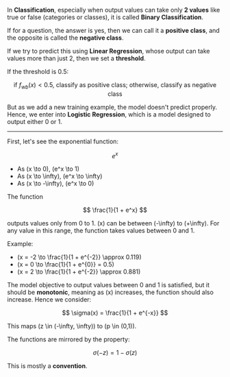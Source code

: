 In **Classification**, especially when output values can take only **2 values** like true or false (categories or classes), it is called **Binary Classification**.  

If for a question, the answer is yes, then we can call it a **positive class**, and the opposite is called the **negative class**.  

If we try to predict this using **Linear Regression**, whose output can take values more than just 2, then we set a **threshold**.  

If the threshold is 0.5:

$$
\text{if } f_{wb}(x) < 0.5 \text{, classify as positive class; otherwise, classify as negative class}
$$

But as we add a new training example, the model doesn't predict properly. Hence, we enter into **Logistic Regression**, which is a model designed to output either 0 or 1.  

---

First, let's see the exponential function:

$$
e^x
$$

- As \(x \to 0\), \(e^x \to 1\)  
- As \(x \to \infty\), \(e^x \to \infty\)  
- As \(x \to -\infty\), \(e^x \to 0\)  

The function 

$$
\frac{1}{1 + e^x}
$$

outputs values only from 0 to 1. \(x\) can be between \(-\infty\) to \(+\infty\). For any value in this range, the function takes values between 0 and 1.  

Example:  
- \(x = -2 \to \frac{1}{1 + e^{-2}} \approx 0.119\)  
- \(x = 0 \to \frac{1}{1 + e^{0}} = 0.5\)  
- \(x = 2 \to \frac{1}{1 + e^{-2}} \approx 0.881\)  

The model objective to output values between 0 and 1 is satisfied, but it should be **monotonic**, meaning as \(x\) increases, the function should also increase. Hence we consider:

$$
\sigma(x) = \frac{1}{1 + e^{-x}}
$$

This maps \(z \in (-\infty, \infty)\) to \(p \in (0,1)\).  

The functions are mirrored by the property:

$$
\sigma(-z) = 1 - \sigma(z)
$$

This is mostly a **convention**.
